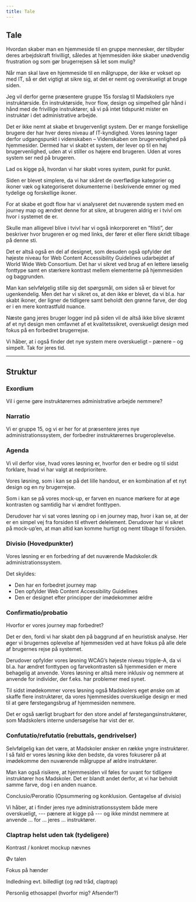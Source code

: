 ```yaml
---
title: Tale
---
```


## Tale

Hvordan skaber man en hjemmeside til en gruppe mennesker, der tilbyder deres arbejdskraft frivilligt, således at hjemmesiden ikke skaber unødvendig frustration og som gør brugerrejsen så let som mulig?

Når man skal lave en hjemmeside til en målgruppe, der ikke er vokset op med IT, så er det vigtigt at sikre sig, at det er nemt og overskueligt at bruge siden.

Jeg vil derfor gerne præsentere gruppe 15s forslag til Madskolers nye instruktørside. En instruktørside, hvor flow, design og simpelhed går hånd i hånd med de frivillige instruktører, så vi på intet tidspunkt mister en instruktør i det administrative arbejde.

Det er ikke nemt at skabe et brugervenligt system. Der er mange forskellige brugere der har hver deres niveau af IT-kyndighed. Vores løsning tager derfor udgangspunkt i videnskaben – Videnskaben om brugervenlighed på hjemmesider. Dermed har vi skabt et system, der lever op til en høj brugervenlighed, uden at vi stiller os højere end brugeren. Uden at vores system ser ned på brugeren.

Lad os kigge på, hvordan vi har skabt vores system, punkt for punkt.

Siden er blevet simplere, da vi har skåret de overflødige kategorier og ikoner væk og kategoriseret dokumenterne i beskrivende emner og med tydelige og forskellige ikoner.

For at skabe et godt flow har vi analyseret det nuværende system med en journey map og ændret denne for at sikre, at brugeren aldrig er i tvivl om hvor i systemet de er.

Skulle man alligevel blive i tvivl har vi også inkorporeret en ”filsti”, der beskriver hvor brugeren er og med links, der fører et eller flere skridt tilbage på denne sti.

Det er altså også en del af designet, som desuden også opfylder det højeste niveau for Web Content Accessibility Guidelines udarbejdet af World Wide Web Consortium. Det har vi sikret ved brug af en lettere læselig fonttype samt en stærkere kontrast mellem elementerne på hjemmesiden og baggrunden.

Man kan selvfølgelig stille sig det spørgsmål, om siden så er blevet for ugenkendelig. Men det har vi sikret os, at den ikke er blevet, da vi bl.a. har skabt ikoner, der ligner de tidligere samt beholdt den grønne farve, der dog er i en mere kontrastfuld nuance.

Næste gang jeres bruger logger ind på siden vil de altså ikke blive skræmt af et nyt design men omfavnet af et kvalitetssikret, overskueligt design med fokus på en forbedret brugerrejse.

Vi håber, at i også finder det nye system mere overskueligt – pænere – og simpelt. Tak for jeres tid.

---

## Struktur

### Exordium

Vil i gerne gøre instruktørernes administrative arbejde nemmere?

### Narratio

Vi er gruppe 15, og vi er her for at præsentere jeres nye administrationssystem, der forbedrer instruktørernes brugeroplevelse.

### Agenda

Vi vil derfor vise, hvad vores løsning er, hvorfor den er bedre og til sidst forklare, hvad vi har valgt at nedprioritere.

Vores løsning, som i kan se på det lille handout, er en kombination af et nyt design og en ny brugerrejse.

Som i kan se på vores mock-up, er farven en nuance mørkere for at øge kontrasten og samtidig har vi ændret fonttypen.

Derudover har vi sat vores løsning op i en journey map, hvor i kan se, at der er en simpel vej fra forsiden til ethvert delelement. Derudover har vi sikret på mock-up’en, at man altid kan komme hurtigt og nemt tilbage til forsiden.

### Divisio (Hovedpunkter)

Vores løsning er en forbedring af det nuværende Madskoler.dk administrationssystem.

Det skyldes:

- Den har en forbedret journey map
- Den opfylder Web Content Accessibility Guidelines
- Den er designet efter principper der imødekommer ældre

### Confirmatio/probatio

Hvorfor er vores journey map forbedret?

Det er den, fordi vi har skabt den på baggrund af en heuristisk analyse. Her øger vi brugernes oplevelse af hjemmesiden ved at have fokus på alle dele af brugernes rejse på systemet.  

Derudover opfylder vores løsning WCAG’s højeste niveau tripple-A, da vi bl.a. har ændret fonttypen og farvekontrasten så hjemmesiden er mere behagelig at anvende. Vores løsning er altså mere inklusiv og nemmere at anvende for individer, der f.eks. har problemer med synet.

Til sidst imødekommer vores løsning også Madskolers eget ønske om at skaffe flere instruktører, da vores hjemmesides overskuelige design er med til at gøre førstegangsbrug af hjemmesiden nemmere.

Det er også særligt brugbart for den store andel af førstegangsinstruktører, som Madskolers interne undersøgelse har vist der er.

### Confutatio/refutatio (rebuttals, gendrivelser)

Selvfølgelig kan det være, at Madskoler ønsker en række yngre instruktører. I så fald er vores løsning ikke den bedste, da vores fokuserer på at imødekomme den nuværende målgruppe af ældre instruktører.

Man kan også risikere, at hjemmesiden vil føles for uvant for tidligere instruktører hos Madskoler. Det er blandt andet derfor, at vi har beholdt samme farve, dog i en anden nuance.

Conclusio/Peroratio (Opsummering og konklusion. Gentagelse af divisio)

Vi håber, at i finder jeres nye administrationssystem både mere overskueligt, --- pænere at kigge på --- og ikke mindst nemmere at anvende … for … jeres … instruktører.  

### Claptrap helst uden tak (tydeligere)

Kontrast / konkret mockup nævnes

Øv talen

Fokus på hænder

Indledning evt. billedligt (og rød tråd, claptrap)

Personlig ethosappel (hvorfor mig? Afsender?)
